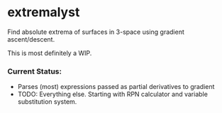 extremalyst
===========

Find absolute extrema of surfaces in 3-space using gradient ascent/descent.

This is most definitely a WIP.

### Current Status:
* Parses (most) expressions passed as partial derivatives to gradient
* TODO: Everything else. Starting with RPN calculator and variable substitution system.
